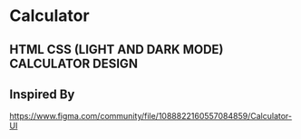 # Calculator

## HTML CSS (LIGHT AND DARK MODE) CALCULATOR DESIGN

## Inspired By
https://www.figma.com/community/file/1088822160557084859/Calculator-UI
